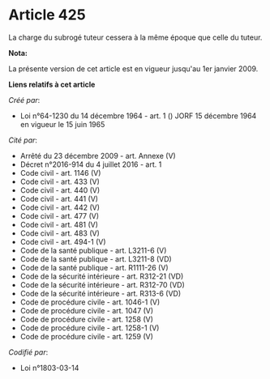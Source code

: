 # Article 425

La charge du subrogé tuteur cessera à la même époque que celle du tuteur.

**Nota:**

La présente version de cet article est en vigueur jusqu'au 1er janvier 2009.

**Liens relatifs à cet article**

_Créé par_:

  - Loi n°64-1230 du 14 décembre 1964 - art. 1 () JORF 15 décembre 1964 en vigueur le 15 juin 1965

_Cité par_:

  - Arrêté du 23 décembre 2009 - art. Annexe (V)
  - Décret n°2016-914 du 4 juillet 2016 - art. 1
  - Code civil - art. 1146 (V)
  - Code civil - art. 433 (V)
  - Code civil - art. 440 (V)
  - Code civil - art. 441 (V)
  - Code civil - art. 442 (V)
  - Code civil - art. 477 (V)
  - Code civil - art. 481 (V)
  - Code civil - art. 483 (V)
  - Code civil - art. 494-1 (V)
  - Code de la santé publique - art. L3211-6 (V)
  - Code de la santé publique - art. L3211-8 (VD)
  - Code de la santé publique - art. R1111-26 (V)
  - Code de la sécurité intérieure - art. R312-21 (VD)
  - Code de la sécurité intérieure - art. R312-70 (VD)
  - Code de la sécurité intérieure - art. R313-6 (VD)
  - Code de procédure civile - art. 1046-1 (V)
  - Code de procédure civile - art. 1047 (V)
  - Code de procédure civile - art. 1258 (V)
  - Code de procédure civile - art. 1258-1 (V)
  - Code de procédure civile - art. 1259 (V)

_Codifié par_:

  - Loi n°1803-03-14
